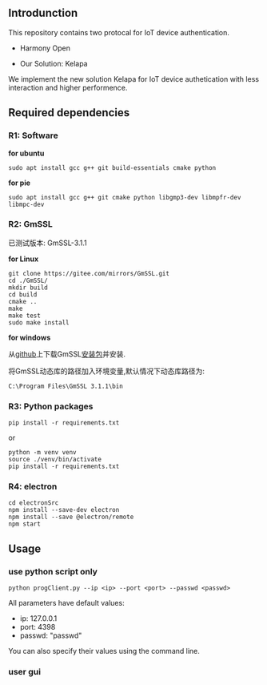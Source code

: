 ## Introdunction

This repository contains two protocal for IoT device authentication.

- Harmony Open

- Our Solution:  Kelapa

We implement the new solution Kelapa for IoT device authetication with less interaction and higher performence.

## Required dependencies

### R1: Software

**for ubuntu**
```shell
sudo apt install gcc g++ git build-essentials cmake python
```

**for pie**
```shell
sudo apt install gcc g++ git cmake python libgmp3-dev libmpfr-dev libmpc-dev
```



### R2: GmSSL
已测试版本: GmSSL-3.1.1

**for Linux**

```shell
git clone https://gitee.com/mirrors/GmSSL.git
cd ./GmSSL/
mkdir build
cd build
cmake ..
make
make test
sudo make install
```

**for windows**

从[github](https://github.com/guanzhi/GmSSL)上下载GmSSL[安装包](https://github.com/guanzhi/GmSSL/releases/download/v3.1.1/GmSSL-3.1.1-win64.exe)并安装.

将GmSSL动态库的路径加入环境变量,默认情况下动态库路径为:
```
C:\Program Files\GmSSL 3.1.1\bin
```



### R3: Python packages

```shell
pip install -r requirements.txt
```

or 
```shell
python -m venv venv
source ./venv/bin/activate
pip install -r requirements.txt
```

### R4: electron
```shell
cd electronSrc
npm install --save-dev electron
npm install --save @electron/remote
npm start
```




## Usage
### use python script only

```shell
python progClient.py --ip <ip> --port <port> --passwd <passwd>
```

All parameters have default values:

 - ip: 127.0.0.1
 - port: 4398
 - passwd: "passwd"


You can also specify their values using the command line.

### user gui